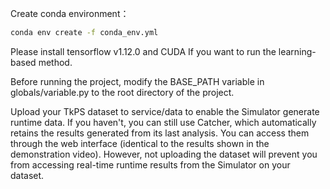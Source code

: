 Create conda environment：
```bash
conda env create -f conda_env.yml
```

Please install tensorflow v1.12.0 and CUDA If you want to run the learning-based method.

Before running the project, modify the BASE_PATH variable in globals/variable.py to the root directory of the project.

Upload your TkPS dataset to service/data to enable the Simulator generate runtime data. If you haven't, you can still use Catcher, which automatically retains the results generated from its last analysis. You can access them through the web interface (identical to the results shown in the demonstration video). However, not uploading the dataset will prevent you from accessing real-time runtime results from the Simulator on your dataset.
